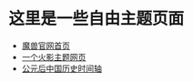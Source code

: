 # 这里是一些自由主题页面
* [魔兽官网首页](https://woshiqiang1.github.io/free-theme-web/wow/index.html)
* [一个火影主题网页](https://woshiqiang1.github.io/free-theme-web/task15_webpack/index.html)
* [公元后中国历史时间轴](https://woshiqiang1.github.io/free-theme-web/time-line/index.html)
